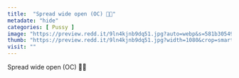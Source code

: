 ```yaml
---
title:  "Spread wide open (OC) 🥰✨"
metadate: "hide"
categories: [ Pussy ]
image: "https://preview.redd.it/9ln4kjnb9dq51.jpg?auto=webp&s=581b30549472c8e547d3015faaac1750fde3c794"
thumb: "https://preview.redd.it/9ln4kjnb9dq51.jpg?width=1080&crop=smart&auto=webp&s=b69169cbb473ce39f4bc166b7f244bc64c898ff8"
visit: ""
---
```

Spread wide open (OC) 🥰✨
